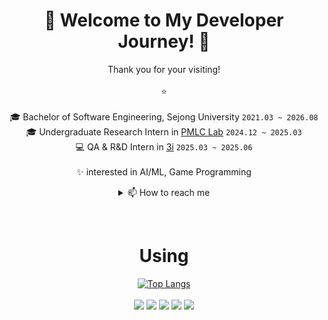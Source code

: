 <div align="center">

# 🌱 Welcome to My Developer Journey! 🌱
Thank you for your visiting! <br/>
<br>
:star:
<br><br>
🎓 Bachelor of Software Engineering, Sejong University `2021.03 ~ 2026.08`</br>
🎓 Undergraduate Research Intern in [PMLC Lab](https://sites.google.com/view/pmlclab/) `2024.12 ~ 2025.03`</br>
💻 QA & R&D Intern in [3i](https://www.3i.ai/)  `2025.03 ~ 2025.06`</br>
<br>
✨ interested in AI/ML, Game Programming

<details>
<summary> 📫 How to reach me </summary>
  
  ✉️ email :⠀kkyanwoo@gmail.com</br>
  🌱 Linkedin : [Yanwoo Kim](https://www.linkedin.com/in/yanwoo-k-395b80309/)
</details>

⠀

# Using
[![Top Langs](https://github-readme-stats.vercel.app/api/top-langs/?username=yanwoo8)](https://github.com/anuraghazra/github-readme-stats)
<br><br>
  <img src="https://img.shields.io/badge/c-A8B9CC?style=for-the-badge&logo=c&logoColor=white">
  <img src="https://img.shields.io/badge/c++-00599C?style=for-the-badge&logo=c%2B%2B&logoColor=white">
  <img src="https://img.shields.io/badge/python-3776AB?style=for-the-badge&logo=python&logoColor=white">
  <img src="https://img.shields.io/badge/mysql-4479A1?style=for-the-badge&logo=mysql&logoColor=white"> 
  <img src="https://img.shields.io/badge/mariaDB-003545?style=for-the-badge&logo=mariaDB&logoColor=white">
  <br><br>

